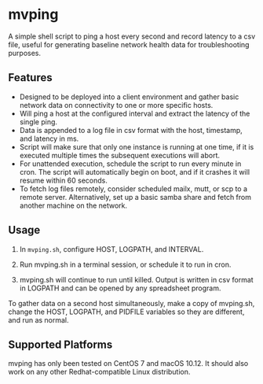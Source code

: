 # mvping
A simple shell script to ping a host every second and record latency to a csv file, useful for generating baseline network health data for troubleshooting purposes.


## Features

* Designed to be deployed into a client environment and gather basic network data on connectivity to one or more specific hosts.  
* Will ping a host at the configured interval and extract the latency of the single ping.
* Data is appended to a log file in csv format with the host, timestamp, and latency in ms.
* Script will make sure that only one instance is running at one time, if it is executed multiple times the subsequent executions will abort.
* For unattended execution, schedule the script to run every minute in cron.  The script will automatically begin on boot, and if it crashes it will resume within 60 seconds.
* To fetch log files remotely, consider scheduled mailx, mutt, or scp to a remote server.  Alternatively, set up a basic samba share and fetch from another machine on the network.


## Usage

1. In `mvping.sh`, configure HOST, LOGPATH, and INTERVAL.

2. Run mvping.sh in a terminal session, or schedule it to run in cron.

3. mvping.sh will continue to run until killed.  Output is written in csv format in LOGPATH and can be opened by any spreadsheet program.

To gather data on a second host simultaneously, make a copy of mvping.sh, change the HOST, LOGPATH, and PIDFILE variables so they are different, and run as normal.


## Supported Platforms

mvping has only been tested on CentOS 7 and macOS 10.12.  It should also work on any other Redhat-compatible Linux distribution.